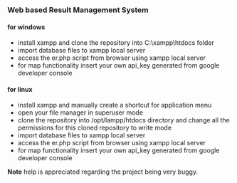 ### Web based Result Management System
#### for windows
- install xampp and clone the repository into C:\\xampp\htdocs folder
- import database files to xampp local server
- access the er.php script from browser using xampp local server
- for map functionality insert your own api_key generated from google developer console

#### for linux
- install xampp and manually create a shortcut for application menu
- open your file manager in superuser mode
- clone the repository into /opt/lampp/htdocs directory and change all the permissions for this cloned repository to write mode
- import database files to xampp local server
- access the er.php script from browser using xampp local server
- for map functionality insert your own api_key generated from google developer console

**Note** help is appreciated regarding the project being very buggy.
